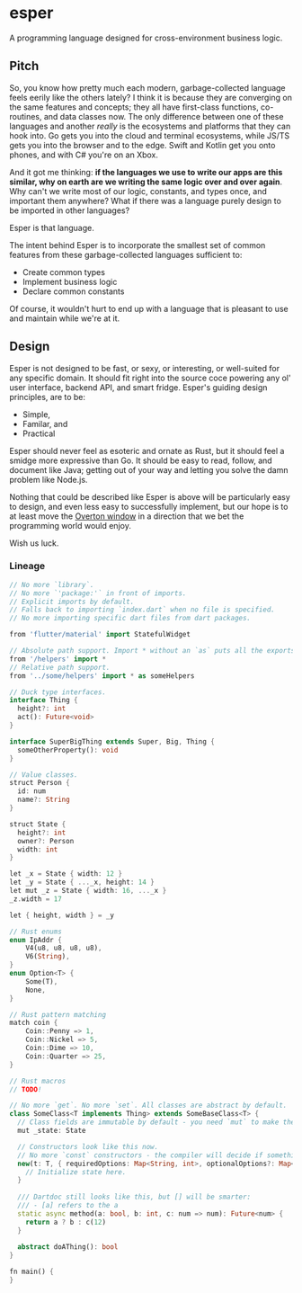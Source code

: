 # esper
A programming language designed for cross-environment business logic.

## Pitch

So, you know how pretty much each modern, garbage-collected language feels eerily like the others lately? I think it is because they are converging on the same features and concepts; they all have first-class functions, co-routines, and data classes now. The only difference between one of these languages and another _really_ is the ecosystems and platforms that they can hook into. Go gets you into the cloud and terminal ecosystems, while JS/TS gets you into the browser and to the edge. Swift and Kotlin get you onto phones, and with C# you're on an Xbox.

And it got me thinking: **if the languages we use to write our apps are this similar, why on earth are we writing the same logic over and over again**. Why can't we write most of our logic, constants, and types once, and important them anywhere? What if there was a language purely design to be imported in other languages?

Esper is that language.

The intent behind Esper is to incorporate the smallest set of common features from these garbage-collected languages sufficient to:
- Create common types
- Implement business logic
- Declare common constants

Of course, it wouldn't hurt to end up with a language that is pleasant to use and maintain while we're at it.

## Design

Esper is not designed to be fast, or sexy, or interesting, or well-suited for any specific domain. It should fit right into the source coce powering any ol' user interface, backend API, and smart fridge. Esper's guiding design principles, are to be:

- Simple,
- Familar, and
- Practical

Esper should never feel as esoteric and ornate as Rust, but it should feel a smidge more expressive than Go. It should be easy to read, follow, and document like Java; getting out of your way and letting you solve the damn problem like Node.js.

Nothing that could be described like Esper is above will be particularly easy to design, and even less easy to successfully implement, but our hope is to at least move the [Overton window](https://en.wikipedia.org/wiki/Overton_window) in a direction that we bet the programming world would enjoy.

Wish us luck.

### Lineage



```dart
// No more `library`.
// No more `'package:'` in front of imports.
// Explicit imports by default.
// Falls back to importing `index.dart` when no file is specified.
// No more importing specific dart files from dart packages.

from 'flutter/material' import StatefulWidget

// Absolute path support. Import * without an `as` puts all the exports of '/helpers' in this file's namespace.
from '/helpers' import *
// Relative path support.
from '../some/helpers' import * as someHelpers

// Duck type interfaces.
interface Thing {
  height?: int
  act(): Future<void>
}

interface SuperBigThing extends Super, Big, Thing {
  someOtherProperty(): void
}

// Value classes.
struct Person {
  id: num
  name?: String
}

struct State {
  height?: int
  owner?: Person
  width: int
}

let _x = State { width: 12 }
let _y = State { ..._x, height: 14 }
let mut _z = State { width: 16, ..._x }
_z.width = 17

let { height, width } = _y

// Rust enums
enum IpAddr {
    V4(u8, u8, u8, u8),
    V6(String),
}
enum Option<T> {
    Some(T),
    None,
}

// Rust pattern matching
match coin {
    Coin::Penny => 1,
    Coin::Nickel => 5,
    Coin::Dime => 10,
    Coin::Quarter => 25,
}

// Rust macros
// TODO!

// No more `get`. No more `set`. All classes are abstract by default.
class SomeClass<T implements Thing> extends SomeBaseClass<T> {
  // Class fields are immutable by default - you need `mut` to make them mutable.
  mut _state: State

  // Constructors look like this now.
  // No more `const` constructors - the compiler will decide if something can be `const`.
  new(t: T, { requiredOptions: Map<String, int>, optionalOptions?: Map<String, int> }) {
    // Initialize state here.
  }
  
  /// Dartdoc still looks like this, but [] will be smarter:
  /// - [a] refers to the a 
  static async method(a: bool, b: int, c: num => num): Future<num> {
    return a ? b : c(12)
  }
  
  abstract doAThing(): bool
}

fn main() {
}
```
